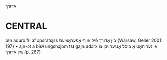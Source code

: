 אַדורך

CENTRAL
========

bᵻn adurx fᵻl ɔf ɔpɛratsjɛs בין אַדורך פֿיל אויף אָפּעראַציעס {Warsaw, Geller 2001: 197}
	•	ajn-ɔt a bisɬ ungɛhɔjbm tsᵻ gajn adɔrx איינער האָט אַ ביסל אָנגעהויבן צו גיין אַדורך {p. 267}